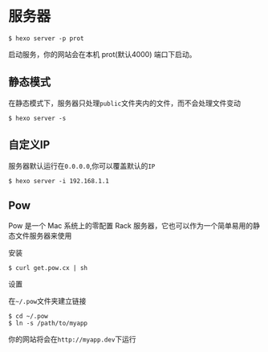 # 服务器

	$ hexo server -p prot

启动服务，你的网站会在本机 prot(默认4000) 端口下启动。

## 静态模式

在静态模式下，服务器只处理`public`文件夹内的文件，而不会处理文件变动

	$ hexo server -s

## 自定义IP

服务器默认运行在`0.0.0.0`,你可以覆盖默认的`IP`

	$ hexo server -i 192.168.1.1

## Pow

Pow 是一个 Mac 系统上的零配置 Rack 服务器，它也可以作为一个简单易用的静态文件服务器来使用

安装

	$ curl get.pow.cx | sh

设置

在`~/.pow`文件夹建立链接

	$ cd ~/.pow
	$ ln -s /path/to/myapp

你的网站将会在`http://myapp.dev`下运行